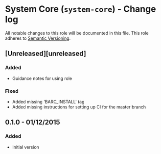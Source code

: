 # System Core (`system-core`) - Change log

All notable changes to this role will be documented in this file.
This role adheres to [Semantic Versioning](http://semver.org/spec/v2.0.0.html).

## [Unreleased][unreleased]

### Added

* Guidance notes for using role

### Fixed

* Added missing 'BARC_INSTALL' tag
* Added missing instructions for setting up CI for the master branch

## 0.1.0 - 01/12/2015

### Added

* Initial version
